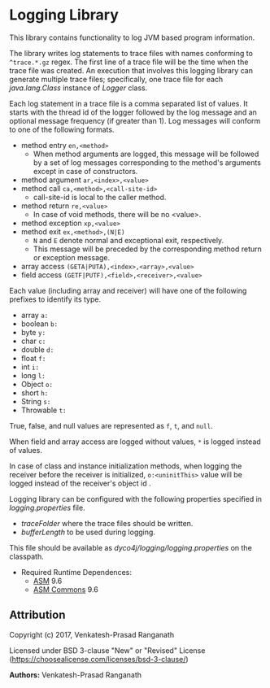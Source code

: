 # Logging Library

This library contains functionality to log JVM based program information.

The library writes log statements to trace files with names conforming to
`^trace.*.gz` regex.  The first line of a trace file will be the time when the
trace file was created.  An execution that involves this logging library can
generate multiple trace files; specifically, one trace file for each
_java.lang.Class_ instance of _Logger_ class.

Each log statement in a trace file is a comma separated list of values.  It
starts with the thread id of the logger followed by the log message and an
optional message frequency (if greater than 1).  Log messages will conform
to one of the following formats.
- method entry `en,<method>`
  - When method arguments are logged, this message will be followed by a 
    set of log messages corresponding to the method's arguments except in 
    case of constructors.
- method argument `ar,<index>,<value>`
- method call `ca,<method>,<call-site-id>`
  - call-site-id is local to the caller method.
- method return `re,<value>`
  - In case of void methods, there will be no \<value\>.
- method exception `xp,<value>`
- method exit `ex,<method>,(N|E)`
  - `N` and `E` denote normal and exceptional exit, respectively.
  - This message will be preceded by the corresponding method return or
    exception message.
- array access `(GETA|PUTA),<index>,<array>,<value>`
- field access `(GETF|PUTF),<field>,<receiver>,<value>`

Each value (including array and receiver) will have one of the following
prefixes to identify its type.
- array `a:`
- boolean `b:`
- byte `y:`
- char `c:`
- double `d:`
- float `f:`
- int `i:`
- long `l:`
- Object `o:`
- short `h:`
- String `s:`
- Throwable `t:`

True, false, and null values are represented as `f`, `t`, and `null`.

When field and array access are logged without values, `*` is logged instead 
of values.

In case of class and instance initialization methods, when logging the 
receiver before the receiver is initialized, `o:<uninitThis>` value 
will be logged instead of the receiver's object id .

Logging library can be configured with the following properties specified in
_logging.properties_ file.
  - _traceFolder_ where the trace files should be written.
  - _bufferLength_ to be used during logging.

This file should be available as _dyco4j/logging/logging.properties_ on the
classpath.

- Required Runtime Dependences:
    - [ASM](http://asm.ow2.org/) 9.6
    - [ASM Commons](http://asm.ow2.org/) 9.6


## Attribution

Copyright (c) 2017, Venkatesh-Prasad Ranganath

Licensed under BSD 3-clause "New" or "Revised" License (https://choosealicense.com/licenses/bsd-3-clause/)

**Authors:** Venkatesh-Prasad Ranganath
